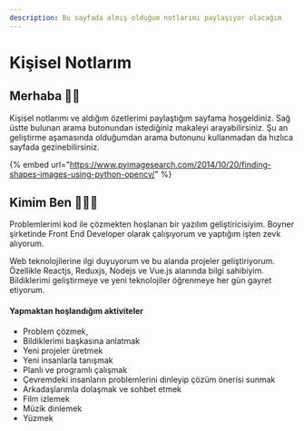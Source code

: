 ```yaml
---
description: Bu sayfada almış olduğum notlarımı paylaşıyor olacağım
---
```


# Kişisel Notlarım

## Merhaba 🙌🏻

Kişisel notlarımı ve aldığım özetlerimi paylaştığım sayfama hoşgeldiniz. Sağ üstte bulunan arama butonundan istediğiniz makaleyi arayabilirsiniz. Şu an geliştirme aşamasında olduğumdan arama butonunu kullanmadan da hızlıca sayfada gezinebilirsiniz.

{% embed url="https://www.pyimagesearch.com/2014/10/20/finding-shapes-images-using-python-opencv/" %}

## Kimim Ben 👨🏻‍💻

Problemlerimi kod ile çözmekten hoşlanan bir yazılım geliştiricisiyim. Boyner şirketinde Front End Developer olarak çalışıyorum ve yaptığım işten zevk alıyorum.

Web teknolojilerine ilgi duyuyorum ve bu alanda projeler geliştiriyorum. Özellikle Reactjs, Reduxjs, Nodejs ve Vue.js alanında bilgi sahibiyim. Bildiklerimi geliştirmeye ve yeni teknolojiler öğrenmeye her gün gayret etiyorum. 

#### Yapmaktan hoşlandığım aktiviteler

* Problem çözmek, 
* Bildiklerimi başkasına anlatmak 
* Yeni projeler üretmek
* Yeni insanlarla tanışmak
* Planlı ve programlı çalışmak
* Çevremdeki insanların problemlerini dinleyip çözüm önerisi sunmak
* Arkadaşlarımla dolaşmak ve sohbet etmek
* Film izlemek
* Müzik dinlemek
* Yüzmek

